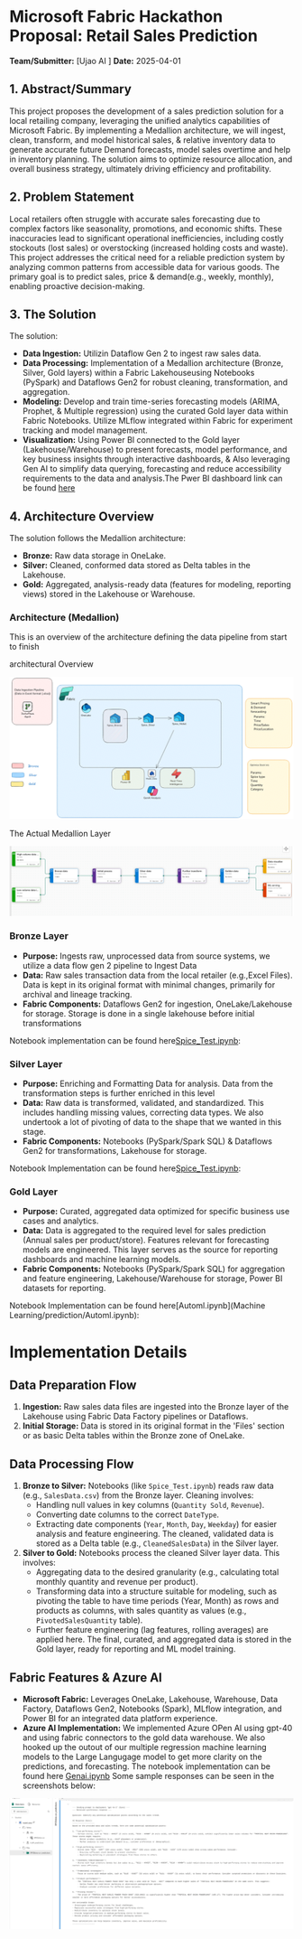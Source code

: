 # Microsoft Fabric Hackathon Proposal: Retail Sales Prediction

**Team/Submitter:** [Ujao AI ]
**Date:** 2025-04-01

## 1. Abstract/Summary

This project proposes the development of a sales prediction solution for a local retailing company,  leveraging the unified analytics capabilities of Microsoft Fabric. By implementing a Medallion architecture, we will ingest, clean, transform, and model historical sales, & relative inventory  data to generate accurate future Demand forecasts, model sales overtime and help in inventory planning. The solution aims to optimize resource allocation, and overall business strategy, ultimately driving efficiency and profitability.

## 2. Problem Statement

Local retailers often struggle with accurate sales forecasting due to complex factors like seasonality, promotions, and economic shifts. These inaccuracies lead to significant operational inefficiencies, including costly stockouts (lost sales) or overstocking (increased holding costs and waste). This project addresses the critical need for a reliable prediction system by analyzing common patterns from accessible data for various goods. The primary goal is to predict sales, price & demand(e.g., weekly, monthly), enabling proactive decision-making.

## 3. The Solution

The  solution:
*   **Data Ingestion:** Utilizin Dataflow Gen 2 to ingest raw sales data.
*   **Data Processing:** Implementation of a Medallion architecture (Bronze, Silver, Gold layers) within a Fabric Lakehouseusing Notebooks (PySpark) and Dataflows Gen2 for robust cleaning, transformation, and aggregation.
*   **Modeling:** Develop and train time-series forecasting models  (ARIMA, Prophet, & Multiple regression) using the curated Gold layer data within Fabric Notebooks. Utilize MLflow integrated within Fabric for experiment tracking and model management.
*   **Visualization:** Using Power BI connected to the Gold layer (Lakehouse/Warehouse) to present forecasts, model performance, and key business insights through interactive dashboards, & Also leveraging Gen AI to simplify data querying, forecasting and reduce accessibility requirements to the data and analysis.The Pwer BI dashboard link can be found [here](https://app.fabric.microsoft.com/groups/8d3e063b-5552-4052-b919-22ef780dcf63/reports/21de9deb-26db-4c2d-aa97-0256ee62fd4e?ctid=e9fba1ee-d3b6-4595-b71c-1481db964a58&pbi_source=linkShare)

## 4. Architecture Overview

The solution follows the Medallion architecture:
*   **Bronze:** Raw data storage in OneLake.
*   **Silver:** Cleaned, conformed data stored as Delta tables in the Lakehouse.
*   **Gold:** Aggregated, analysis-ready data (features for modeling, reporting views) stored in the Lakehouse or Warehouse.


### Architecture (Medallion)

This is an overview of the architecture defining the data pipeline from start to finish

architectural Overview


![alt text](image-1.png)



The Actual Medallion Layer


![Medallion Architecture](image.png)

### Bronze Layer

*   **Purpose:** Ingests raw, unprocessed data from source systems, we utilize a data flow gen 2 pipeline to Ingest Data
*   **Data:** Raw sales transaction data from the local retailer (e.g.,Excel Files). Data is kept in its original format with minimal changes, primarily for archival and lineage tracking.
*   **Fabric Components:** Dataflows Gen2 for ingestion, OneLake/Lakehouse for storage. Storage is done in a single lakehouse before initial transformations

Notebook implementation can be found here[Spice_Test.ipynb](pipeline/Spice_Test_1_1.ipynb):
### Silver Layer

*   **Purpose:** Enriching and Formatting Data for analysis. Data from the transformation steps is further enriched in this level
*   **Data:** Raw data is transformed, validated, and standardized. This includes handling missing values, correcting data types. We also undertook a lot of pivoting of data to the shape that we wanted in this stage.
*   **Fabric Components:** Notebooks (PySpark/Spark SQL) & Dataflows Gen2 for transformations, Lakehouse for storage.

Notebook Implementation can be found here[Spice_Test.ipynb](pipeline/Spice_Test_1_1.ipynb):

### Gold Layer

*   **Purpose:** Curated, aggregated data optimized for specific business use cases and analytics.
*   **Data:** Data is aggregated to the required level for sales prediction (Annual sales per product/store). Features relevant for forecasting models are engineered. This layer serves as the source for reporting dashboards and machine learning models.
*   **Fabric Components:** Notebooks (PySpark/Spark SQL) for aggregation and feature engineering, Lakehouse/Warehouse for storage, Power BI datasets for reporting.

Notebook Implementation can be found here[Automl.ipynb](Machine Learning/prediction/Automl.ipynb):

# Implementation Details

## Data Preparation Flow

1.  **Ingestion:** Raw sales data files are ingested into the Bronze layer of the Lakehouse using Fabric Data Factory pipelines or Dataflows.
2.  **Initial Storage:** Data is stored in its original format in the 'Files' section or as basic Delta tables within the Bronze zone of OneLake.

## Data Processing Flow

1.  **Bronze to Silver:** Notebooks (like `Spice_Test.ipynb`) reads raw data (e.g., `SalesData.csv`) from the Bronze layer. Cleaning involves:
    *   Handling null values in key columns (`Quantity Sold`, `Revenue`).
    *   Converting date columns to the correct `DateType`.
    *   Extracting date components (`Year`, `Month`, `Day`, `Weekday`) for easier analysis and feature engineering.
    The cleaned, validated data is stored as a Delta table (e.g., `CleanedSalesData`) in the Silver layer.
2.  **Silver to Gold:** Notebooks process the cleaned Silver layer data. This involves:
    *   Aggregating data to the desired granularity (e.g., calculating total monthly quantity and revenue per product).
    *   Transforming data into a structure suitable for modeling, such as pivoting the table to have time periods (Year, Month) as rows and products as columns, with sales quantity as values (e.g., `PivotedSalesQuantity` table).
    *   Further feature engineering (lag features, rolling averages) are applied here.
    The final, curated, and aggregated data is stored in the Gold layer, ready for reporting and ML model training.

## Fabric Features & Azure AI

*   **Microsoft Fabric:** Leverages OneLake, Lakehouse, Warehouse, Data Factory, Dataflows Gen2, Notebooks (Spark), MLflow integration, and Power BI for an integrated data platform experience.
*   **Azure AI Implementation:**
    We implemented Azure OPen AI using gpt-40 and using fabric connectors to the gold data warehouse. We also hooked up the outout of our multiple regression machine learning models to the Large Langugage model to get more clarity on the predictions, and forecasting. The notebook implementation can be found here [Genai.ipynb](GenAI/Genai.ipynb)
Some sample responses can be seen in the screenshots below:

![alt text](image-3.png)
